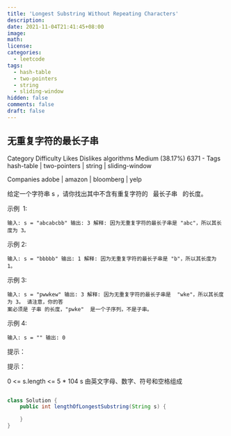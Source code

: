 ```yaml
---
title: 'Longest Substring Without Repeating Characters'
description:
date: 2021-11-04T21:41:45+08:00
image:
math:
license:
categories:
  - leetcode
tags:
  - hash-table
  - two-pointers
  - string
  - sliding-window
hidden: false
comments: false
draft: false
---
```


## 无重复字符的最长子串
<!--more-->
Category	Difficulty	Likes	Dislikes
algorithms	Medium (38.17%)	6371	-
Tags
hash-table | two-pointers | string | sliding-window

Companies
adobe | amazon | bloomberg | yelp

给定一个字符串 s ，请你找出其中不含有重复字符的   最长子串   的长度。

示例  1:

```
输入: s = "abcabcbb" 输出: 3 解释: 因为无重复字符的最长子串是 "abc"，所以其长度为 3。
```

示例 2:

```
输入: s = "bbbbb" 输出: 1 解释: 因为无重复字符的最长子串是 "b"，所以其长度为 1。
```

示例 3:

```
输入: s = "pwwkew" 输出: 3 解释: 因为无重复字符的最长子串是  "wke"，所以其长度为 3。 请注意，你的答
案必须是 子串 的长度，"pwke"  是一个子序列，不是子串。
```

示例 4:

```
输入: s = "" 输出: 0
```

提示：

提示：

0 <= s.length <= 5 * 104
s 由英文字母、数字、符号和空格组成

```java

class Solution {
    public int lengthOfLongestSubstring(String s) {

    }
}


```
